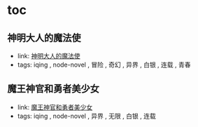 # toc

## 神明大人的魔法使

- link: [神明大人的魔法使](神明大人的魔法使/)
- tags: iqing , node-novel , 冒险 , 奇幻 , 异界 , 白银 , 连载 , 青春

## 魔王神官和勇者美少女

- link: [魔王神官和勇者美少女](魔王神官和勇者美少女/)
- tags: iqing , node-novel , 异界 , 无限 , 白银 , 连载
